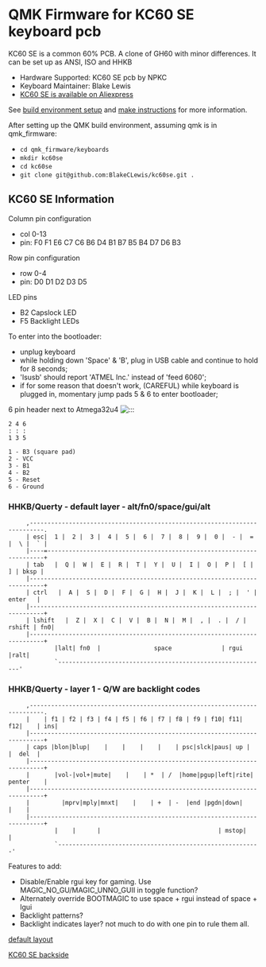 QMK Firmware for KC60 SE keyboard pcb
========================

 KC60 SE is a common 60% PCB.
 A clone of GH60 with minor differences. 
 It can be set up as ANSI, ISO and HHKB

  * Hardware Supported:  KC60 SE pcb by NPKC
  * Keyboard Maintainer: Blake Lewis
  * [KC60 SE is available on Aliexpress](https://www.aliexpress.com/store/product/Free-shipping-GH60-PCB-KC60-SE-Fully-Programmable-For-DIY-Mechanical-Keyboard-Poker-Faceu-HHKB-Support/429151_32799437588.html?spm=2114.12010608.0.0.2995e5c0hNRgMH)

 See [build environment setup](https://docs.qmk.fm/build_environment_setup.html) and [make instructions](https://docs.qmk.fm/make_instructions.html) for more information.

 After setting up the QMK build environment, assuming qmk is in qmk_firmware:
 * ```cd qmk_firmware/keyboards```
 * ```mkdir kc60se```
 * ```cd kc60se```
 * ```git clone git@github.com:BlakeCLewis/kc60se.git .```

## KC60 SE Information
  Column pin configuration
  * col 0-13
  * pin: F0 F1 E6 C7 C6 B6 D4 B1 B7 B5 B4 D7 D6 B3
   
  Row pin configuration
  * row 0-4
  * pin: D0 D1 D2 D3 D5

  LED pins
  * B2 Capslock LED
  * F5 Backlight LEDs

  To enter into the bootloader:
  * unplug keyboard
  * while holding down 'Space' &amp; 'B', plug in USB cable and continue to hold for 8 seconds;
  * 'lsusb' should report 'ATMEL Inc.' instead of 'feed 6060';
  * if for some reason that doesn't work, (CAREFUL) while keyboard is plugged in, momentary jump pads 5 &amp; 6 to enter bootloader;

  6 pin header next to Atmega32u4
   ![:::](https://i.imgur.com/SGmCW3h.jpg)
   ```
   2 4 6
   : : :
   1 3 5
   ```
   ```
   1 - B3 (square pad)
   2 - VCC
   3 - B1
   4 - B2
   5 - Reset
   6 - Ground
   ```

  ### HHKB/Querty - default layer - alt/fn0/space/gui/alt
```
     ,--------------------------------------------------------------------------.
     | esc|  1 |  2 |  3 |  4 |  5 |  6 |  7 |  8 |  9 |  0 |  - |  = |  \ |  ` |
     |----=---------------------------------------------------------------------+
     | tab   |  Q |  W |  E |  R |  T |  Y |  U |  I |  O |  P |  [ |  ] | bksp |
     |--------------------------------------------------------------------------+
     | ctrl   |  A |  S |  D |  F |  G |  H |  J |  K |  L |  ; |  ' |  enter   |
     |--------------------------------------------------------------------------+
     | lshift   |  Z |  X |  C |  V |  B |  N |  M |  , |  . |  / | rshift | fn0|
     |--------------------------------------------------------------------------+
             |lalt| fn0  |               space              | rgui  |ralt|
             `-----------------------------------------------------------'
```
  ### HHKB/Querty - layer 1 - Q/W are backlight codes

```
     ,--------------------------------------------------------------------------.
     |    | f1 | f2 | f3 | f4 | f5 | f6 | f7 | f8 | f9 | f10| f11| f12|    | ins|
     |--------------------------------------------------------------------------+
     | caps |blon|blup|    |    |    |    |    | psc|slck|paus| up |    |  del  |
     |--------------------------------------------------------------------------+
     |       |vol-|vol+|mute|    |    | *  | /  |home|pgup|left|rite| penter    |
     |--------------------------------------------------------------------------+
     |         |mprv|mply|mnxt|    |    | +  | -  |end |pgdn|down|         |    |
     |--------------------------------------------------------------------------+
             |    |      |                                 | mstop|    |
             `---------------------------------------------------------'
``` 
  Features to add:
  *   Disable/Enable rgui key for gaming. Use MAGIC_NO_GU/MAGIC_UNNO_GUII in toggle function?
  * Alternately override BOOTMAGIC to use space + rgui instead of space + lgui
  * Backlight patterns?
  * Backlight indicates layer? not much to do with one pin to rule them all.


  [default layout](http://i.imgur.com/Y2xLF59.png)
  
  [KC60 SE backside](http://i.imgur.com/yrtG6N0.png)
